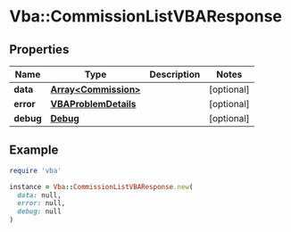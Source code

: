 # Vba::CommissionListVBAResponse

## Properties

| Name | Type | Description | Notes |
| ---- | ---- | ----------- | ----- |
| **data** | [**Array&lt;Commission&gt;**](Commission.md) |  | [optional] |
| **error** | [**VBAProblemDetails**](VBAProblemDetails.md) |  | [optional] |
| **debug** | [**Debug**](Debug.md) |  | [optional] |

## Example

```ruby
require 'vba'

instance = Vba::CommissionListVBAResponse.new(
  data: null,
  error: null,
  debug: null
)
```


